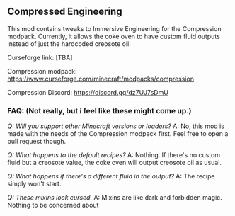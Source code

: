 ## Compressed Engineering

This mod contains tweaks to Immersive Engineering for the Compression modpack.
Currently, it allows the coke oven to have custom fluid outputs instead of just the hardcoded creosote oil.

Curseforge link: [TBA]

Compression modpack: https://www.curseforge.com/minecraft/modpacks/compression

Compression Discord: https://discord.gg/dz7UJ7sDmU

### FAQ: (Not really, but i feel like these might come up.)

*Q: Will you support other Minecraft versions or loaders?*
A: No, this mod is made with the needs of the Compression modpack first. Feel free to open a pull request though.

*Q: What happens to the default recipes?*
A: Nothing. If there's no custom fluid but a creosote value, the coke oven will output creosote oil as usual.

*Q: What happens if there's a different fluid in the output?*
A: The recipe simply won't start.

*Q: These mixins look cursed.*
A: Mixins are like dark and forbidden magic. Nothing to be concerned about